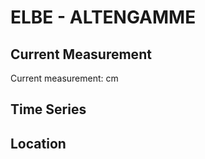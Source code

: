 # ELBE - ALTENGAMME

## Current Measurement

Current measurement: <Value topic="rivers/pegel-online/ELBE/ALTENGAMME/measurementValue"/> cm

## Time Series

<TimeSeries topic="rivers/pegel-online/ELBE/ALTENGAMME/measurementValue" period="week" />

## Location

<WorldMap>
  <Marker lat="53.43084360116554" lon="10.296789949355059" labelTopic="rivers/pegel-online/ELBE/ALTENGAMME" />
</WorldMap>
